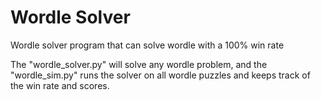 # Wordle Solver

Wordle solver program that can solve wordle with a 100% win rate

The "wordle_solver.py" will solve any wordle problem, and the "wordle_sim.py" runs the solver on all wordle puzzles and keeps track of the win rate and scores.
